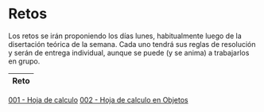 # Retos

Los retos se irán proponiendo los días lunes, habitualmente luego de la disertación teórica de la semana. Cada uno tendrá sus reglas de resolución y serán de entrega individual, aunque se puede (y se anima) a trabajarlos en grupo.

|Reto|
|-|
[001 - Hoja de calculo](001-HojaDeCalculo/README.md)
[002 - Hoja de calculo en Objetos](002-HojaDeCalculo/README.md)
